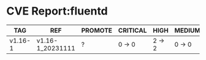 # CVE Report:fluentd
|   TAG   |       REF        | PROMOTE | CRITICAL |  HIGH  | MEDIUM |  LOW   | UNKNOWN |
|---------|------------------|---------|----------|--------|--------|--------|---------|
| v1.16-1 | v1.16-1_20231111 | ?       | 0 -> 0   | 2 -> 2 | 0 -> 0 | 0 -> 0 | 0 -> 0  |
